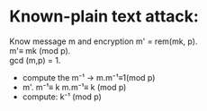 # Known-plain text attack: 
Know message m and encryption m' = rem(mk, p).  
m'≡ mk (mod p).  
gcd (m,p) = 1.  
- compute the m⁻¹ -> m.m⁻¹≡1(mod p)
- m'. m⁻¹≡ k m.m⁻¹≡ k (mod p)
- compute: k⁻¹ (mod p)
